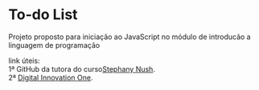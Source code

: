 # To-do List

Projeto proposto para iniciação ao JavaScript no módulo de introducão a linguagem de programação 

link úteis:</br>
1ª GitHub da tutora do curso[Stephany Nush](https://github.com/stebsnusch).</br>
2ª [Digital Innovation One](https://web.dio.me/).